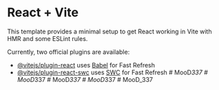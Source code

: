 # React + Vite

This template provides a minimal setup to get React working in Vite with HMR and some ESLint rules.

Currently, two official plugins are available:

- [@vitejs/plugin-react](https://github.com/vitejs/vite-plugin-react/blob/main/packages/plugin-react/README.md) uses [Babel](https://babeljs.io/) for Fast Refresh
- [@vitejs/plugin-react-swc](https://github.com/vitejs/vite-plugin-react-swc) uses [SWC](https://swc.rs/) for Fast Refresh
#   M o o D _ 3 3 7  
 #   M o o D _ 3 3 7  
 #   M o o D _ 3 3 7  
 #   M o o D _ 3 3 7  
 #   M o o D _ 3 3 7  
 